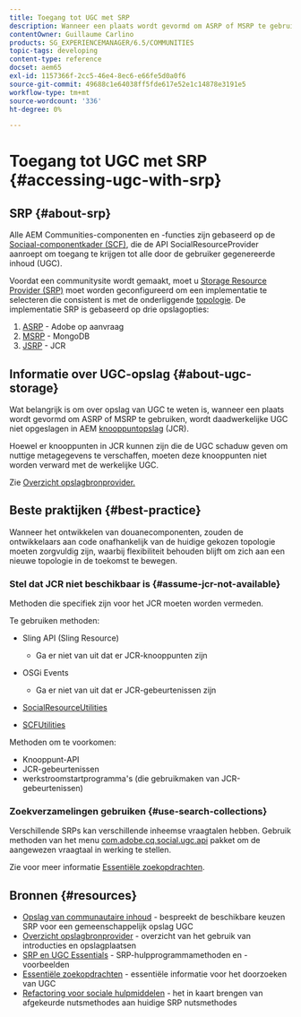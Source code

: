 ```yaml
---
title: Toegang tot UGC met SRP
description: Wanneer een plaats wordt gevormd om ASRP of MSRP te gebruiken, wordt daadwerkelijke UGC niet opgeslagen in AEM knoopopslag (JCR)
contentOwner: Guillaume Carlino
products: SG_EXPERIENCEMANAGER/6.5/COMMUNITIES
topic-tags: developing
content-type: reference
docset: aem65
exl-id: 1157366f-2cc5-46e4-8ec6-e66fe5d0a0f6
source-git-commit: 49688c1e64038ff5fde617e52e1c14878e3191e5
workflow-type: tm+mt
source-wordcount: '336'
ht-degree: 0%

---
```


# Toegang tot UGC met SRP {#accessing-ugc-with-srp}

## SRP {#about-srp}

Alle AEM Communities-componenten en -functies zijn gebaseerd op de [Sociaal-componentkader (SCF)](/help/communities/scf.md), die de API SocialResourceProvider aanroept om toegang te krijgen tot alle door de gebruiker gegenereerde inhoud (UGC).

Voordat een communitysite wordt gemaakt, moet u [Storage Resource Provider (SRP)](/help/communities/working-with-srp.md) moet worden geconfigureerd om een implementatie te selecteren die consistent is met de onderliggende [topologie](/help/communities/topologies.md). De implementatie SRP is gebaseerd op drie opslagopties:

1. [ASRP](/help/communities/asrp.md) - Adobe op aanvraag
1. [MSRP](/help/communities/msrp.md) - MongoDB
1. [JSRP](/help/communities/jsrp.md) - JCR

## Informatie over UGC-opslag {#about-ugc-storage}

Wat belangrijk is om over opslag van UGC te weten is, wanneer een plaats wordt gevormd om ASRP of MSRP te gebruiken, wordt daadwerkelijke UGC niet opgeslagen in AEM [knooppuntopslag](/help/sites-deploying/data-store-config.md) (JCR).

Hoewel er knooppunten in JCR kunnen zijn die de UGC schaduw geven om nuttige metagegevens te verschaffen, moeten deze knooppunten niet worden verward met de werkelijke UGC.

Zie [Overzicht opslagbronprovider.](/help/communities/srp.md)

## Beste praktijken {#best-practice}

Wanneer het ontwikkelen van douanecomponenten, zouden de ontwikkelaars aan code onafhankelijk van de huidige gekozen topologie moeten zorgvuldig zijn, waarbij flexibiliteit behouden blijft om zich aan een nieuwe topologie in de toekomst te bewegen.

### Stel dat JCR niet beschikbaar is {#assume-jcr-not-available}

Methoden die specifiek zijn voor het JCR moeten worden vermeden.

Te gebruiken methoden:

* Sling API (Sling Resource)

   * Ga er niet van uit dat er JCR-knooppunten zijn

* OSGi Events

   * Ga er niet van uit dat er JCR-gebeurtenissen zijn

* [SocialResourceUtilities](/help/communities/socialutils.md#socialresourceutilities-package)
* [SCFUtilities](/help/communities/socialutils.md#scfutilities-package)

Methoden om te voorkomen:

* Knooppunt-API
* JCR-gebeurtenissen
* werkstroomstartprogramma&#39;s (die gebruikmaken van JCR-gebeurtenissen)

### Zoekverzamelingen gebruiken {#use-search-collections}

Verschillende SRPs kan verschillende inheemse vraagtalen hebben. Gebruik methoden van het menu [com.adobe.cq.social.ugc.api](https://helpx.adobe.com/experience-manager/6-5/sites/developing/using/reference-materials/javadoc/com/adobe/cq/social/ugc/api/package-summary.html) pakket om de aangewezen vraagtaal in werking te stellen.

Zie voor meer informatie [Essentiële zoekopdrachten](/help/communities/search-implementation.md).

## Bronnen {#resources}

* [Opslag van communautaire inhoud](/help/communities/working-with-srp.md) - bespreekt de beschikbare keuzen SRP voor een gemeenschappelijk opslag UGC
* [Overzicht opslagbronprovider](/help/communities/srp.md) - overzicht van het gebruik van introducties en opslagplaatsen
* [SRP en UGC Essentials](/help/communities/srp-and-ugc.md) - SRP-hulpprogrammamethoden en -voorbeelden
* [Essentiële zoekopdrachten](/help/communities/search-implementation.md) - essentiële informatie voor het doorzoeken van UGC
* [Refactoring voor sociale hulpmiddelen](/help/communities/socialutils.md) - het in kaart brengen van afgekeurde nutsmethodes aan huidige SRP nutsmethodes
